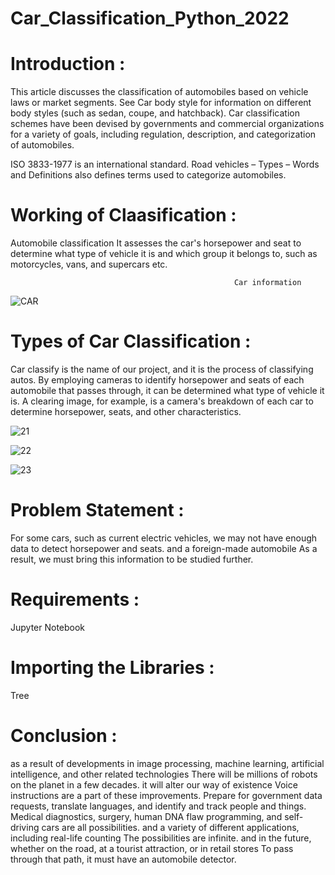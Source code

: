 # Car_Classification_Python_2022

# Introduction :
This article discusses the classification of automobiles based on vehicle laws or market segments. See Car body style for information on different body styles (such as sedan, coupe, and hatchback).
Car classification schemes have been devised by governments and commercial organizations for a variety of goals, including regulation, description, and categorization of automobiles.


ISO 3833-1977 is an international standard. Road vehicles – Types – Words and Definitions also defines terms used to categorize automobiles.

# Working of Claasification :
Automobile classification It assesses the car's horsepower and seat to determine what type of vehicle it is and which group it belongs to, such as motorcycles, vans, and supercars etc.

                                                      Car information
   ![CAR](https://user-images.githubusercontent.com/96815546/163322344-040df076-3603-423a-ac26-2d668a475cfd.png)

# Types of Car Classification :
Car classify is the name of our project, and it is the process of classifying autos. By employing cameras to identify horsepower and seats of each automobile that passes through, it can be determined what type of vehicle it is. A clearing image, for example, is a camera's breakdown of each car to determine horsepower, seats, and other characteristics.

   ![21](https://user-images.githubusercontent.com/96815546/163327887-925f0e22-5a53-4fe7-a6fe-89b65bb5c91c.png)

   ![22](https://user-images.githubusercontent.com/96815546/163327905-68ef2035-3857-4f14-bf11-a26c2c78badc.png)

   ![23](https://user-images.githubusercontent.com/96815546/163327917-ae87bf03-bf63-48f9-9726-b04607dc44fe.png)

# Problem Statement :
For some cars, such as current electric vehicles, we may not have enough data to detect horsepower and seats. and a foreign-made automobile As a result, we must bring this information to be studied further.

# Requirements :
  Jupyter Notebook
  
# Importing the Libraries :
  Tree

# Conclusion :
as a result of developments in image processing, machine learning, artificial intelligence, and other related technologies There will be millions of robots on the planet in a few decades. it will alter our way of existence Voice instructions are a part of these improvements. Prepare for government data requests, translate languages, and identify and track people and things. Medical diagnostics, surgery, human DNA flaw programming, and self-driving cars are all possibilities. and a variety of different applications, including real-life counting The possibilities are infinite. and in the future, whether on the road, at a tourist attraction, or in retail stores To pass through that path, it must have an automobile detector.
